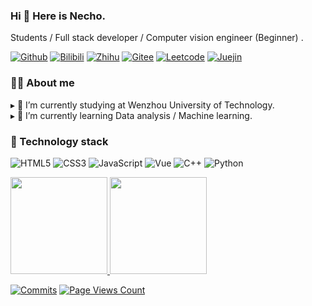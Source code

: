 ### Hi 👋 Here is Necho.
Students / Full stack developer / Computer vision engineer (Beginner) .

[![Github](https://img.shields.io/github/stars/Necho-dev?style=flat-square&color=4f4f&label=Github&logo=github)](https://github.com/Necho-dev/)
[![Bilibili](https://img.shields.io/badge/dynamic/json?style=flat-square&labelColor=FE7398&logo=bilibili&logoColor=white&label=BiliBili&color=00aeec&query=%24.data.totalSubs&url=https%3A%2F%2Fapi.spencerwoo.com%2Fsubstats%2F%3Fsource%3Dbilibili%26queryKey%3D38856663)](https://space.bilibili.com/38856663)
[![Zhihu](https://img.shields.io/badge/dynamic/json?style=flat-square&labelColor=056de8&logo=zhihu&logoColor=white&label=知乎&query=data.subsInEachSource.zhihu&url=https%3A%2F%2Fapi.spencerwoo.com%2Fsubstats%2F%3Fsource%3Dzhihu%26queryKey%3Dmonster-42-41-51)](https://www.zhihu.com/people/monster-42-41-51)
[![Gitee](https://img.shields.io/badge/-Gitee-c14438?style=flat-square&logo=gitee&logoColor=white)](https://gitee.com/necho-dev)
[![Leetcode](https://img.shields.io/badge/-LeetCode-8952ff?style=flat-square&logo=leetcode&logoColor=white)](https://leetcode.cn/u/eliauk-li/)
[![Juejin](https://img.shields.io/badge/-稀土掘金-1e80ff?style=flat-square&logo=Hotjar&logoColor=white)](https://juejin.cn/user/884421284604296)

### 👨‍💻 About me

&#9656; 🏢 I’m currently studying at Wenzhou University of Technology.<br>
&#9656; 🌱 I’m currently learning Data analysis / Machine learning.

### 🔭 Technology stack

![HTML5](https://img.shields.io/badge/-HTML5-%23E44D27?style=flat-square&logo=html5&logoColor=ffffff)
![CSS3](https://img.shields.io/badge/-CSS3-%231572B6?style=flat-square&logo=css3)
![JavaScript](https://img.shields.io/badge/-JavaScript-%23F7DF1C?style=flat-square&logo=javascript&logoColor=000000&labelColor=%23F7DF1C&color=%23FFCE5A)
![Vue](https://img.shields.io/badge/-Vue-%97ca00?style=flat-square&logo=vue.js&logoColor=white)
![C++](https://img.shields.io/badge/-C++-00599C?style=flat-square&logo=CLion&logoColor=ffffff)
![Python](https://img.shields.io/badge/-Python-3776ab?style=flat-square&logo=python&logoColor=ffffff)

<a href="https://github.com/Necho-dev">
  <img height="155em" src="https://github-readme-stats.vercel.app/api?username=Necho-dev&theme=buefy&show_icons=true" />
  <img height="155em" src="https://github-readme-stats.vercel.app/api/top-langs/?username=Necho-dev&layout=compact" />
</a>



[![Commits](https://img.shields.io/github/last-commit/Necho-dev/Necho-dev?label=Lastest%20Commit&logo=git&logoColor=fff&style=flat-square)](https://github.com/Necho-dev/)
[![Page Views Count](https://badges.toozhao.com/badges/01GDYJDE3DXSN0QF22JNEXJQYY/green.svg)](https://github.com/Necho-dev/)

<!--
**Necho-dev/Necho-dev** is a ✨ _special_ ✨ repository because its `README.md` (this file) appears on your GitHub profile.

Here are some ideas to get you started:

- 🔭 I’m currently working on ...
- 🌱 I’m currently learning ...
- 👯 I’m looking to collaborate on ...
- 🤔 I’m looking for help with ...
- 💬 Ask me about ...
- 📫 How to reach me: ...
- 😄 Pronouns: ...
- ⚡ Fun fact: ...
[![Visitors](https://visitor-badge.laobi.icu/badge?style=flat-square&page_id=Necho-dev)](https://github.com/Necho-dev/)
-->
